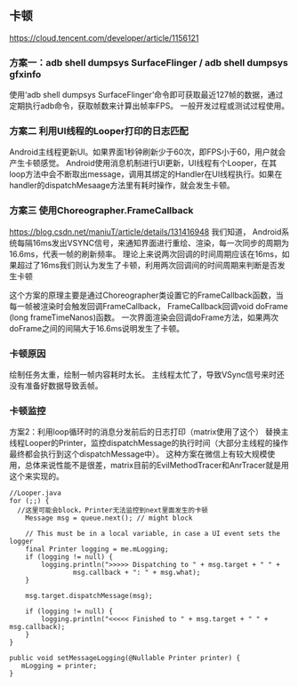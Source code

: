 ## 卡顿
https://cloud.tencent.com/developer/article/1156121

### 方案一：adb shell dumpsys SurfaceFlinger  /  adb shell dumpsys gfxinfo
使用‘adb shell dumpsys SurfaceFlinger’命令即可获取最近127帧的数据，通过定期执行adb命令，获取帧数来计算出帧率FPS。
一般开发过程或测试过程使用。

### 方案二 利用UI线程的Looper打印的日志匹配
Android主线程更新UI。如果界面1秒钟刷新少于60次，即FPS小于60，用户就会产生卡顿感觉。
Android使用消息机制进行UI更新，UI线程有个Looper，在其loop方法中会不断取出message，调用其绑定的Handler在UI线程执行。如果在handler的dispatchMesaage方法里有耗时操作，就会发生卡顿。

### 方案三 使用Choreographer.FrameCallback
https://blog.csdn.net/maniuT/article/details/131416948
我们知道， Android系统每隔16ms发出VSYNC信号，来通知界面进行重绘、渲染，每一次同步的周期为16.6ms，代表一帧的刷新频率。
理论上来说两次回调的时间周期应该在16ms，如果超过了16ms我们则认为发生了卡顿，利用两次回调间的时间周期来判断是否发生卡顿

这个方案的原理主要是通过Choreographer类设置它的FrameCallback函数，当每一帧被渲染时会触发回调FrameCallback， FrameCallback回调void doFrame (long frameTimeNanos)函数。
一次界面渲染会回调doFrame方法，如果两次doFrame之间的间隔大于16.6ms说明发生了卡顿。




### 卡顿原因
绘制任务太重，绘制一帧内容耗时太长。
主线程太忙了，导致VSync信号来时还没有准备好数据导致丢帧。

### 卡顿监控

方案2：利用loop循环时的消息分发前后的日志打印（matrix使用了这个）
替换主线程Looper的Printer，监控dispatchMessage的执行时间（大部分主线程的操作最终都会执行到这个dispatchMessage中）。
这种方案在微信上有较大规模使用，总体来说性能不是很差，matrix目前的EvilMethodTracer和AnrTracer就是用这个来实现的。

```
//Looper.java
for (;;) {
  //这里可能会block，Printer无法监控到next里面发生的卡顿
    Message msg = queue.next(); // might block
    
    // This must be in a local variable, in case a UI event sets the logger
    final Printer logging = me.mLogging;
    if (logging != null) {
        logging.println(">>>>> Dispatching to " + msg.target + " " +
                msg.callback + ": " + msg.what);
    }

    msg.target.dispatchMessage(msg);

    if (logging != null) {
        logging.println("<<<<< Finished to " + msg.target + " " + msg.callback);
    }
}

public void setMessageLogging(@Nullable Printer printer) {
   mLogging = printer;
}
```
